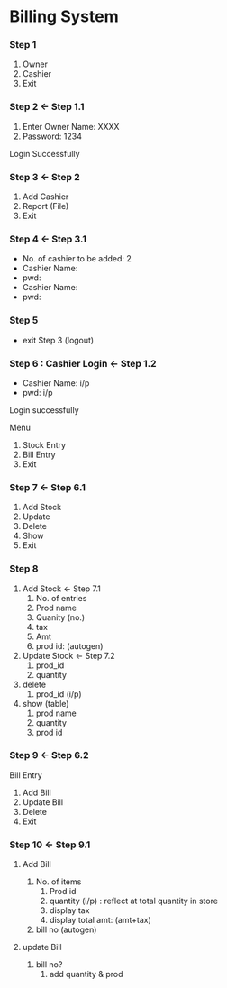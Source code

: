 # Billing System

### Step 1
1. Owner
2. Cashier
3. Exit

### Step 2 <- Step 1.1
1. Enter Owner Name: XXXX
2. Password: 1234

Login Successfully

### Step 3 <- Step 2
1. Add Cashier
2. Report (File)
3. Exit

### Step 4 <- Step 3.1
- No. of cashier to be added: 2
- Cashier Name:
- pwd:
- Cashier Name:
- pwd:

### Step 5
- exit Step 3 (logout)

### Step 6 : Cashier Login <- Step 1.2
- Cashier Name: i/p
- pwd: i/p

Login successfully

Menu
1. Stock Entry
2. Bill Entry
3. Exit

### Step 7 <- Step 6.1
1. Add Stock
2. Update
3. Delete
4. Show
5. Exit

### Step 8 
1. Add Stock <- Step 7.1
   1. No. of entries
   2. Prod name
   3. Quanity (no.)
   4. tax
   5. Amt
   6. prod id: (autogen)
2. Update Stock <- Step 7.2
   1. prod_id
   2. quantity
3. delete
   1. prod_id (i/p)
4. show (table)
   1. prod name
   2. quantity
   3. prod id

### Step 9 <- Step 6.2
Bill Entry
   
   1. Add Bill
   2. Update Bill
   3. Delete
   4. Exit

### Step 10 <- Step 9.1
   1. Add Bill
      1. No. of items
         1. Prod id
         2. quantity (i/p) : reflect at total quantity in store
         3. display tax
         4. display total amt: (amt+tax)
      2. bill no (autogen)

   2. update Bill
      1. bill no?
         1. add quantity & prod